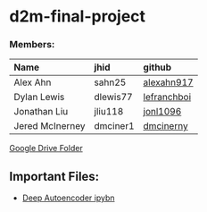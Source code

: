 # d2m-final-project

### Members:

|Name |  jhid | github |
| :---|  :--- |  :--- |
| Alex Ahn | sahn25 | [alexahn917](https://github.com/alexahn917) |
| Dylan Lewis | dlewis77 | [lefranchboi](https://github.com/lefranchboi) |
| Jonathan Liu | jliu118 | [jonl1096](https://github.com/jonl1096)  |
| Jered McInerney | dmciner1 | [dmcinerny](https://github.com/dmcinerney)  |

[Google Drive Folder](https://drive.google.com/open?id=0B4ieDXWtATqka0h1VUxPaVFuME0)

## Important Files:
* [Deep Autoencoder ipybn](https://github.com/jonl1096/d2m-final-project/blob/master/autoencoder/testing/Deep%20Autoencoder.ipynb)
